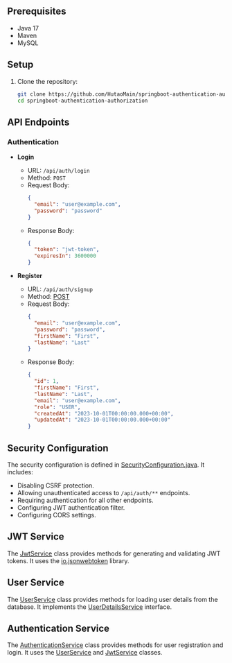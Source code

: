 ## Prerequisites

- Java 17
- Maven
- MySQL

## Setup

1. Clone the repository:

   ```sh
   git clone https://github.com/HutaoMain/springboot-authentication-authorization.git
   cd springboot-authentication-authorization
   ```

## API Endpoints

### Authentication

- **Login**

  - URL: `/api/auth/login`
  - Method: `POST`
  - Request Body:
    ```json
    {
      "email": "user@example.com",
      "password": "password"
    }
    ```
  - Response Body:
    ```json
    {
      "token": "jwt-token",
      "expiresIn": 3600000
    }
    ```

- **Register**
  - URL: `/api/auth/signup`
  - Method: [POST](http://_vscodecontentref_/29)
  - Request Body:
    ```json
    {
      "email": "user@example.com",
      "password": "password",
      "firstName": "First",
      "lastName": "Last"
    }
    ```
  - Response Body:
    ```json
    {
      "id": 1,
      "firstName": "First",
      "lastName": "Last",
      "email": "user@example.com",
      "role": "USER",
      "createdAt": "2023-10-01T00:00:00.000+00:00",
      "updatedAt": "2023-10-01T00:00:00.000+00:00"
    }
    ```

## Security Configuration

The security configuration is defined in [SecurityConfiguration.java](http://_vscodecontentref_/30). It includes:

- Disabling CSRF protection.
- Allowing unauthenticated access to `/api/auth/**` endpoints.
- Requiring authentication for all other endpoints.
- Configuring JWT authentication filter.
- Configuring CORS settings.

## JWT Service

The [JwtService](http://_vscodecontentref_/31) class provides methods for generating and validating JWT tokens. It uses the [io.jsonwebtoken](http://_vscodecontentref_/32) library.

## User Service

The [UserService](http://_vscodecontentref_/33) class provides methods for loading user details from the database. It implements the [UserDetailsService](http://_vscodecontentref_/34) interface.

## Authentication Service

The [AuthenticationService](http://_vscodecontentref_/35) class provides methods for user registration and login. It uses the [UserService](http://_vscodecontentref_/36) and [JwtService](http://_vscodecontentref_/37) classes.
